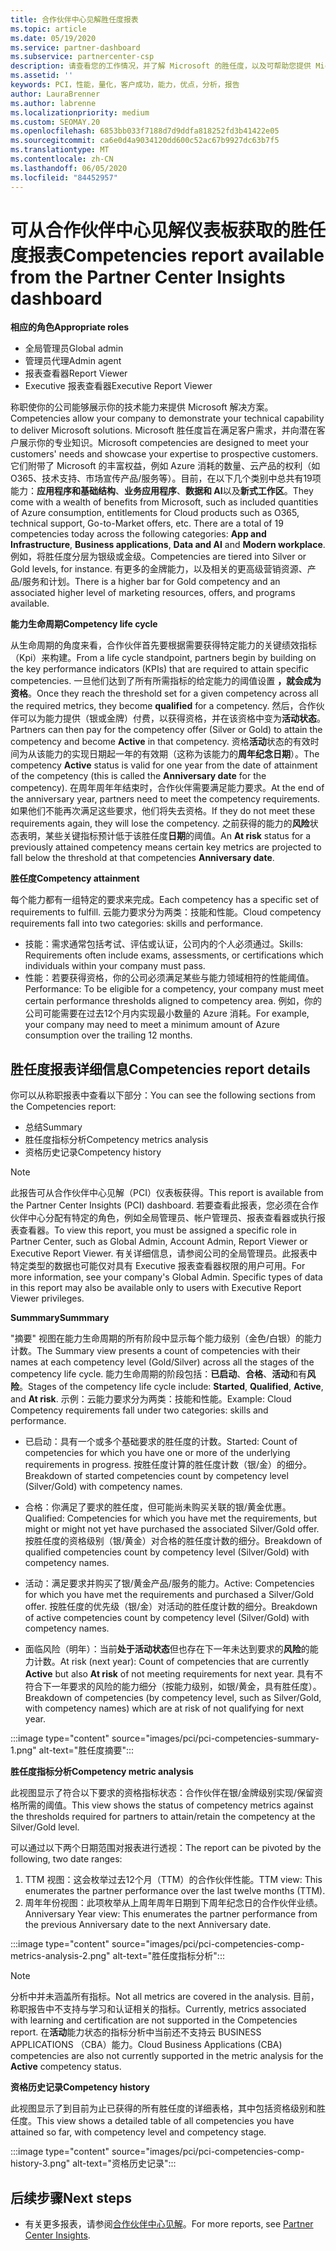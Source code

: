 ```yaml
---
title: 合作伙伴中心见解胜任度报表
ms.topic: article
ms.date: 05/19/2020
ms.service: partner-dashboard
ms.subservice: partnercenter-csp
description: 请查看您的工作情况，并了解 Microsoft 的胜任度，以及可帮助您提供 Microsoft 解决方案的服务。
ms.assetid: ''
keywords: PCI，性能，量化，客户成功，能力，优点，分析，报告
author: LauraBrenner
ms.author: labrenne
ms.localizationpriority: medium
ms.custom: SEOMAY.20
ms.openlocfilehash: 6853bb033f7188d7d9ddfa818252fd3b41422e05
ms.sourcegitcommit: ca6e0d4a9034120dd600c52ac67b9927dc63b7f5
ms.translationtype: MT
ms.contentlocale: zh-CN
ms.lasthandoff: 06/05/2020
ms.locfileid: "84452957"
---
```

# <a name="competencies-report-available-from-the-partner-center-insights-dashboard"></a><span data-ttu-id="6d046-104">可从合作伙伴中心见解仪表板获取的胜任度报表</span><span class="sxs-lookup"><span data-stu-id="6d046-104">Competencies report available from the Partner Center Insights dashboard</span></span>

<span data-ttu-id="6d046-105">**相应的角色**</span><span class="sxs-lookup"><span data-stu-id="6d046-105">**Appropriate roles**</span></span>
- <span data-ttu-id="6d046-106">全局管理员</span><span class="sxs-lookup"><span data-stu-id="6d046-106">Global admin</span></span>
- <span data-ttu-id="6d046-107">管理员代理</span><span class="sxs-lookup"><span data-stu-id="6d046-107">Admin agent</span></span>
- <span data-ttu-id="6d046-108">报表查看器</span><span class="sxs-lookup"><span data-stu-id="6d046-108">Report Viewer</span></span>
- <span data-ttu-id="6d046-109">Executive 报表查看器</span><span class="sxs-lookup"><span data-stu-id="6d046-109">Executive Report Viewer</span></span>

<span data-ttu-id="6d046-110">称职使你的公司能够展示你的技术能力来提供 Microsoft 解决方案。</span><span class="sxs-lookup"><span data-stu-id="6d046-110">Competencies allow your company to demonstrate your technical capability to deliver Microsoft solutions.</span></span> <span data-ttu-id="6d046-111">Microsoft 胜任度旨在满足客户需求，并向潜在客户展示你的专业知识。</span><span class="sxs-lookup"><span data-stu-id="6d046-111">Microsoft competencies are designed to meet your customers' needs and showcase your expertise to prospective customers.</span></span> <span data-ttu-id="6d046-112">它们附带了 Microsoft 的丰富权益，例如 Azure 消耗的数量、云产品的权利（如 O365、技术支持、市场宣传产品/服务等）。目前，在以下几个类别中总共有19项能力：**应用程序和基础结构**、**业务应用程序**、**数据和 AI**以及**新式工作区**。</span><span class="sxs-lookup"><span data-stu-id="6d046-112">They come with a wealth of benefits from Microsoft, such as included quantities of Azure consumption, entitlements for Cloud products such as O365, technical support, Go-to-Market offers, etc. There are a total of 19 competencies today across the following categories: **App and Infrastructure**, **Business applications**, **Data and AI** and **Modern workplace**.</span></span> <span data-ttu-id="6d046-113">例如，将胜任度分层为银级或金级。</span><span class="sxs-lookup"><span data-stu-id="6d046-113">Competencies are tiered into Silver or Gold levels, for instance.</span></span> <span data-ttu-id="6d046-114">有更多的金牌能力，以及相关的更高级营销资源、产品/服务和计划。</span><span class="sxs-lookup"><span data-stu-id="6d046-114">There is a higher bar for Gold competency and an associated higher level of marketing resources, offers, and programs available.</span></span>  

<span data-ttu-id="6d046-115">**能力生命周期**</span><span class="sxs-lookup"><span data-stu-id="6d046-115">**Competency life cycle**</span></span>

<span data-ttu-id="6d046-116">从生命周期的角度来看，合作伙伴首先要根据需要获得特定能力的关键绩效指标（Kpi）来构建。</span><span class="sxs-lookup"><span data-stu-id="6d046-116">From a life cycle standpoint, partners begin by building on the key performance indicators (KPIs) that are required to attain specific competencies.</span></span> <span data-ttu-id="6d046-117">一旦他们达到了所有所需指标的给定能力的阈值设置 **，就会成为资格**。</span><span class="sxs-lookup"><span data-stu-id="6d046-117">Once they reach the threshold set for a given competency across all the required metrics, they become **qualified** for a competency.</span></span> <span data-ttu-id="6d046-118">然后，合作伙伴可以为能力提供（银或金牌）付费，以获得资格，并在该资格中变为**活动状态**。</span><span class="sxs-lookup"><span data-stu-id="6d046-118">Partners can then pay for the competency offer (Silver or Gold) to attain the competency and become **Active** in that competency.</span></span> <span data-ttu-id="6d046-119">资格**活动**状态的有效时间为从该能力的实现日期起一年的有效期（这称为该能力的**周年纪念日期**）。</span><span class="sxs-lookup"><span data-stu-id="6d046-119">The competency **Active** status is valid for one year from the date of attainment of the competency (this is called the **Anniversary date** for the competency).</span></span> <span data-ttu-id="6d046-120">在周年周年年结束时，合作伙伴需要满足能力要求。</span><span class="sxs-lookup"><span data-stu-id="6d046-120">At the end of the anniversary year, partners need to meet the competency requirements.</span></span> <span data-ttu-id="6d046-121">如果他们不能再次满足这些要求，他们将失去资格。</span><span class="sxs-lookup"><span data-stu-id="6d046-121">If they do not meet these requirements again, they will lose the competency.</span></span> <span data-ttu-id="6d046-122">之前获得的能力的**风险**状态表明，某些关键指标预计低于该胜任度**日期**的阈值。</span><span class="sxs-lookup"><span data-stu-id="6d046-122">An **At risk** status for a previously attained competency means certain key metrics are projected to fall below the threshold at that competencies **Anniversary date**.</span></span>

<span data-ttu-id="6d046-123">**胜任度**</span><span class="sxs-lookup"><span data-stu-id="6d046-123">**Competency attainment**</span></span>

<span data-ttu-id="6d046-124">每个能力都有一组特定的要求来完成。</span><span class="sxs-lookup"><span data-stu-id="6d046-124">Each competency has a specific set of requirements to fulfill.</span></span> <span data-ttu-id="6d046-125">云能力要求分为两类：技能和性能。</span><span class="sxs-lookup"><span data-stu-id="6d046-125">Cloud competency requirements fall into two categories: skills and performance.</span></span>

- <span data-ttu-id="6d046-126">技能：需求通常包括考试、评估或认证，公司内的个人必须通过。</span><span class="sxs-lookup"><span data-stu-id="6d046-126">Skills: Requirements often include exams, assessments, or certifications which individuals within your company must pass.</span></span>
- <span data-ttu-id="6d046-127">性能：若要获得资格，你的公司必须满足某些与能力领域相符的性能阈值。</span><span class="sxs-lookup"><span data-stu-id="6d046-127">Performance: To be eligible for a competency, your company must meet certain performance thresholds aligned to competency area.</span></span> <span data-ttu-id="6d046-128">例如，你的公司可能需要在过去12个月内实现最小数量的 Azure 消耗。</span><span class="sxs-lookup"><span data-stu-id="6d046-128">For example, your company may need to meet a minimum amount of Azure consumption over the trailing 12 months.</span></span>

## <a name="competencies-report-details"></a><span data-ttu-id="6d046-129">胜任度报表详细信息</span><span class="sxs-lookup"><span data-stu-id="6d046-129">Competencies report details</span></span>

<span data-ttu-id="6d046-130">你可以从称职报表中查看以下部分：</span><span class="sxs-lookup"><span data-stu-id="6d046-130">You can see the following sections from the Competencies report:</span></span>

- <span data-ttu-id="6d046-131">总结</span><span class="sxs-lookup"><span data-stu-id="6d046-131">Summary</span></span>
- <span data-ttu-id="6d046-132">胜任度指标分析</span><span class="sxs-lookup"><span data-stu-id="6d046-132">Competency metrics analysis</span></span>
- <span data-ttu-id="6d046-133">资格历史记录</span><span class="sxs-lookup"><span data-stu-id="6d046-133">Competency history</span></span>

 > [!NOTE]
 > <span data-ttu-id="6d046-134">此报告可从合作伙伴中心见解（PCI）仪表板获得。</span><span class="sxs-lookup"><span data-stu-id="6d046-134">This report is available from the Partner Center Insights (PCI) dashboard.</span></span> <span data-ttu-id="6d046-135">若要查看此报表，您必须在合作伙伴中心分配有特定的角色，例如全局管理员、帐户管理员、报表查看器或执行报表查看器。</span><span class="sxs-lookup"><span data-stu-id="6d046-135">To view this report, you must be assigned a specific role in Partner Center, such as Global Admin, Account Admin, Report Viewer or Executive Report Viewer.</span></span> <span data-ttu-id="6d046-136">有关详细信息，请参阅公司的全局管理员。此报表中特定类型的数据也可能仅对具有 Executive 报表查看器权限的用户可用。</span><span class="sxs-lookup"><span data-stu-id="6d046-136">For more information, see your company's Global Admin. Specific types of data in this report may also be available only to users with Executive Report Viewer privileges.</span></span>

<span data-ttu-id="6d046-137">**Summmary**</span><span class="sxs-lookup"><span data-stu-id="6d046-137">**Summmary**</span></span>

<span data-ttu-id="6d046-138">"摘要" 视图在能力生命周期的所有阶段中显示每个能力级别（金色/白银）的能力计数。</span><span class="sxs-lookup"><span data-stu-id="6d046-138">The Summary view presents a count of competencies with their names at each competency level (Gold/Silver) across all the stages of the competency life cycle.</span></span> <span data-ttu-id="6d046-139">能力生命周期的阶段包括：**已启动**、**合格**、**活动**和有**风险**。</span><span class="sxs-lookup"><span data-stu-id="6d046-139">Stages of the competency life cycle include: **Started**, **Qualified**, **Active**, and **At risk**.</span></span> <span data-ttu-id="6d046-140">示例：云能力要求分为两类：技能和性能。</span><span class="sxs-lookup"><span data-stu-id="6d046-140">Example: Cloud Competency requirements fall under two categories: skills and performance.</span></span>

- <span data-ttu-id="6d046-141">已启动：具有一个或多个基础要求的胜任度的计数。</span><span class="sxs-lookup"><span data-stu-id="6d046-141">Started: Count of competencies for which you have one or more of the underlying requirements in progress.</span></span>
<span data-ttu-id="6d046-142">按胜任度计算的胜任度计数（银/金）的细分。</span><span class="sxs-lookup"><span data-stu-id="6d046-142">Breakdown of started competencies count by competency level (Silver/Gold) with competency names.</span></span>

- <span data-ttu-id="6d046-143">合格：你满足了要求的胜任度，但可能尚未购买关联的银/黄金优惠。</span><span class="sxs-lookup"><span data-stu-id="6d046-143">Qualified: Competencies for which you have met the requirements, but might or might not yet have purchased the associated Silver/Gold offer.</span></span> <span data-ttu-id="6d046-144">按胜任度的资格级别（银/黄金）对合格的胜任度计数的细分。</span><span class="sxs-lookup"><span data-stu-id="6d046-144">Breakdown of qualified competencies count by competency level (Silver/Gold) with competency names.</span></span>

- <span data-ttu-id="6d046-145">活动：满足要求并购买了银/黄金产品/服务的能力。</span><span class="sxs-lookup"><span data-stu-id="6d046-145">Active: Competencies for which you have met the requirements and purchased a Silver/Gold offer.</span></span> <span data-ttu-id="6d046-146">按胜任度的优先级（银/金）对活动的胜任度计数的细分。</span><span class="sxs-lookup"><span data-stu-id="6d046-146">Breakdown of active competencies count by competency level (Silver/Gold) with competency names.</span></span>

- <span data-ttu-id="6d046-147">面临风险（明年）：当前**处于活动状态**但也存在下一年未达到要求的**风险**的能力计数。</span><span class="sxs-lookup"><span data-stu-id="6d046-147">At risk (next year): Count of competencies that are currently **Active** but also **At risk** of not meeting requirements for next year.</span></span>
<span data-ttu-id="6d046-148">具有不符合下一年要求的风险的能力细分（按能力级别，如银/黄金，具有胜任度）。</span><span class="sxs-lookup"><span data-stu-id="6d046-148">Breakdown of competencies (by competency level, such as Silver/Gold, with competency names) which are at risk of not qualifying for next year.</span></span>

:::image type="content" source="images/pci/pci-competencies-summary-1.png" alt-text="胜任度摘要":::

<span data-ttu-id="6d046-150">**胜任度指标分析**</span><span class="sxs-lookup"><span data-stu-id="6d046-150">**Competency metric analysis**</span></span>

<span data-ttu-id="6d046-151">此视图显示了符合以下要求的资格指标状态：合作伙伴在银/金牌级别实现/保留资格所需的阈值。</span><span class="sxs-lookup"><span data-stu-id="6d046-151">This view shows the status of competency metrics against the thresholds required for partners to attain/retain the competency at the Silver/Gold level.</span></span> 

<span data-ttu-id="6d046-152">可以通过以下两个日期范围对报表进行透视：</span><span class="sxs-lookup"><span data-stu-id="6d046-152">The report can be pivoted by the following, two date ranges:</span></span>

1. <span data-ttu-id="6d046-153">TTM 视图：这会枚举过去12个月（TTM）的合作伙伴性能。</span><span class="sxs-lookup"><span data-stu-id="6d046-153">TTM view: This enumerates the partner performance over the last twelve months (TTM).</span></span>
2. <span data-ttu-id="6d046-154">周年年份视图：此项枚举从上周年周年日期到下周年纪念日的合作伙伴业绩。</span><span class="sxs-lookup"><span data-stu-id="6d046-154">Anniversary Year view: This enumerates the partner performance from the previous Anniversary date to the next Anniversary date.</span></span>

:::image type="content" source="images/pci/pci-competencies-comp-metrics-analysis-2.png" alt-text="胜任度指标分析":::

> [!NOTE]
 > <span data-ttu-id="6d046-156">分析中并未涵盖所有指标。</span><span class="sxs-lookup"><span data-stu-id="6d046-156">Not all metrics are covered in the analysis.</span></span> <span data-ttu-id="6d046-157">目前，称职报告中不支持与学习和认证相关的指标。</span><span class="sxs-lookup"><span data-stu-id="6d046-157">Currently, metrics associated with learning and certification are not supported in the Competencies report.</span></span> <span data-ttu-id="6d046-158">在**活动**能力状态的指标分析中当前还不支持云 BUSINESS APPLICATIONS （CBA）能力。</span><span class="sxs-lookup"><span data-stu-id="6d046-158">Cloud Business Applications (CBA) competencies are also not currently supported in the metric analysis for the **Active** competency status.</span></span>

<span data-ttu-id="6d046-159">**资格历史记录**</span><span class="sxs-lookup"><span data-stu-id="6d046-159">**Competency history**</span></span>

<span data-ttu-id="6d046-160">此视图显示了到目前为止已获得的所有胜任度的详细表格，其中包括资格级别和胜任度。</span><span class="sxs-lookup"><span data-stu-id="6d046-160">This view shows a detailed table of all competencies you have attained so far, with competency level and competency stage.</span></span>

:::image type="content" source="images/pci/pci-competencies-comp-history-3.png" alt-text="资格历史记录":::

## <a name="next-steps"></a><span data-ttu-id="6d046-162">后续步骤</span><span class="sxs-lookup"><span data-stu-id="6d046-162">Next steps</span></span>

- <span data-ttu-id="6d046-163">有关更多报表，请参阅[合作伙伴中心见解](partner-center-insights.md)。</span><span class="sxs-lookup"><span data-stu-id="6d046-163">For more reports, see [Partner Center Insights](partner-center-insights.md).</span></span>
